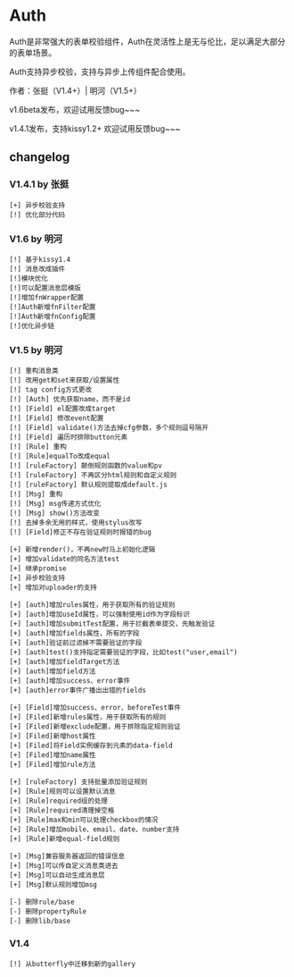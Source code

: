 # Auth

Auth是非常强大的表单校验组件，Auth在灵活性上是无与伦比，足以满足大部分的表单场景。

Auth支持异步校验，支持与异步上传组件配合使用。

作者：张挺（V1.4+）| 明河（V1.5+）

v1.6beta发布，欢迎试用反馈bug~~~

v1.4.1发布，支持kissy1.2+ 欢迎试用反馈bug~~~

## changelog

### V1.4.1 by 张挺

    [+] 异步校验支持
    [!] 优化部分代码

### V1.6 by 明河

    [!] 基于kissy1.4
    [!] 消息改成插件
    [!]模块优化
    [!]可以配置消息层模版
    [!]增加fnWrapper配置
    [!]Auth新增fnFilter配置
    [!]Auth新增fnConfig配置
    [!]优化异步链

### V1.5 by 明河

    [!] 重构消息类
    [!] 改用get和set来获取/设置属性
    [!] tag config方式更改
    [!] [Auth] 优先获取name，而不是id
    [!] [Field] el配置改成target
    [!] [Field] 修改event配置
    [!] [Field] validate()方法去掉cfg参数，多个规则逗号隔开
    [!] [Field] 遍历时排除button元素
    [!] [Rule] 重构
    [!] [Rule]equalTo改成equal
    [!] [ruleFactory] 颠倒规则函数的value和pv
    [!] [ruleFactory] 不再区分html规则和自定义规则
    [!] [ruleFactory] 默认规则提取成default.js
    [!] [Msg] 重构
    [!] [Msg] msg传递方式优化
    [!] [Msg] show()方法改变
    [!] 去掉多余无用的样式，使用stylus改写
    [!] [Field]修正不存在验证规则时报错的bug

    [+] 新增render()，不再new时马上初始化逻辑
    [+] 增加validate的同名方法test
    [+] 继承promise
    [+] 异步校验支持
    [+] 增加对uploader的支持

    [+] [auth]增加rules属性，用于获取所有的验证规则
    [+] [auth]增加useId属性，可以强制使用id作为字段标识
    [+] [auth]增加submitTest配置，用于拦截表单提交，先触发验证
    [+] [auth]增加fields属性，所有的字段
    [+] [auth]验证前过滤掉不需要验证的字段
    [+] [auth]test()支持指定需要验证的字段，比如test("user,email")
    [+] [auth]增加fieldTarget方法
    [+] [auth]增加field方法
    [+] [auth]增加success、error事件
    [+] [auth]error事件广播出出错的fields

    [+] [Field]增加success、error、beforeTest事件
    [+] [Filed]新增rules属性，用于获取所有的规则
    [+] [Filed]新增exclude配置，用于排除指定规则验证
    [+] [Filed]新增host属性
    [+] [Filed]将Field实例缓存到元素的data-field
    [+] [Filed]增加name属性
    [+] [Filed]增加rule方法

    [+] [ruleFactory] 支持批量添加验证规则
    [+] [Rule]规则可以设置默认消息
    [+] [Rule]required组的处理
    [+] [Rule]required清理掉空格
    [+] [Rule]max和min可以处理checkbox的情况
    [+] [Rule]增加mobile、email、date、number支持
    [+] [Rule]新增equal-field规则

    [+] [Msg]兼容服务器返回的错误信息
    [+] [Msg]可以传自定义消息类进去
    [+] [Msg]可以自动生成消息层
    [+] [Msg]默认规则增加msg

    [-] 删除rule/base
    [-] 删除propertyRule
    [-] 删除lib/base

### V1.4

    [!] 从butterfly中迁移到新的gallery